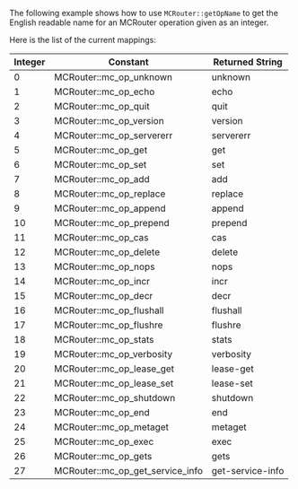 The following example shows how to use `MCRouter::getOpName` to get the English readable name for an MCRouter operation given as an integer.

Here is the list of the current mappings:

Integer | Constant | Returned String
--------|----------|----------------
0 | MCRouter::mc_op_unknown | unknown
1 | MCRouter::mc_op_echo | echo
2 | MCRouter::mc_op_quit | quit
3 | MCRouter::mc_op_version | version
4 | MCRouter::mc_op_servererr | servererr
5 | MCRouter::mc_op_get | get
6 | MCRouter::mc_op_set | set
7 | MCRouter::mc_op_add| add
8 | MCRouter::mc_op_replace | replace
9 | MCRouter::mc_op_append | append
10 | MCRouter::mc_op_prepend | prepend
11 | MCRouter::mc_op_cas | cas
12 | MCRouter::mc_op_delete | delete
13 | MCRouter::mc_op_nops | nops
14 | MCRouter::mc_op_incr | incr
15 | MCRouter::mc_op_decr | decr
16 | MCRouter::mc_op_flushall | flushall
17 | MCRouter::mc_op_flushre | flushre
18 | MCRouter::mc_op_stats | stats
19 | MCRouter::mc_op_verbosity | verbosity
20 | MCRouter::mc_op_lease_get | lease-get
21 | MCRouter::mc_op_lease_set | lease-set
22 | MCRouter::mc_op_shutdown | shutdown
23 | MCRouter::mc_op_end | end
24 | MCRouter::mc_op_metaget | metaget
25 | MCRouter::mc_op_exec | exec
26 | MCRouter::mc_op_gets | gets
27 | MCRouter::mc_op_get_service_info | get-service-info
